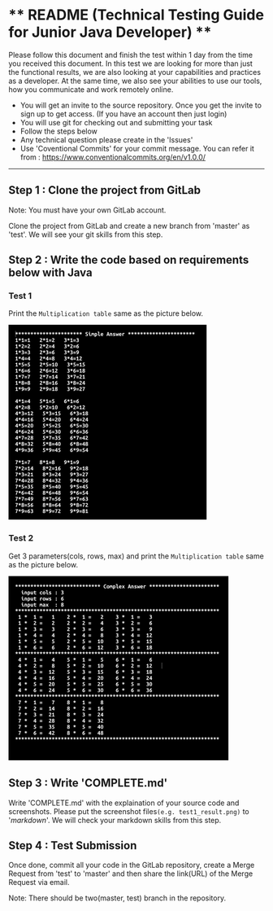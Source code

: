 # ** README (Technical Testing Guide for Junior Java Developer) ** #

Please follow this document and finish the test within 1 day from the time you received this document.
In this test we are looking for more than just the functional results, we are also looking at your capabilities and practices as a developer.
At the same time, we also see your abilities to use our tools, how you communicate and work remotely online.

* You will get an invite to the source repository. Once you get the invite to sign up to get access. (If you have an account then just login)
* You will use git for checking out and submitting your task
* Follow the steps below
* Any technical question please create in the 'Issues'
* Use 'Coventional Commits' for your commit message. You can refer it from : https://www.conventionalcommits.org/en/v1.0.0/

---

## Step 1 : Clone the project from GitLab ##

Note: You must have your own GitLab account.

Clone the project from GitLab and create a new branch from 'master' as 'test'. We will see your git skills from this step.


## Step 2 : Write the code based on requirements below with Java ##

### Test 1 ### 

Print the `Multiplication table` same as the picture below.

![Alt text](./_markdown_/test1.png)


### Test 2 ###

Get 3 parameters(cols, rows, max) and print the `Multiplication table` same as the picture below.

![Alt text](./_markdown_/test2.png)


## Step 3 : Write 'COMPLETE.md' ##

Write 'COMPLETE.md' with the explaination of your source code and screenshots. Please put the screenshot files`(e.g. test1_result.png)` to '_markdown_'. We will check your markdown skills from this step.

## Step 4 : Test Submission ##

Once done, commit all your code in the GitLab repository, create a Merge Request from 'test' to 'master' and then share the link(URL) of the Merge Request via email.

Note: There should be two(master, test) branch in the repository.